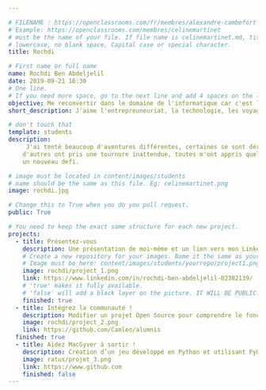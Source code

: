 ```yaml
---

# FILENAME : https://openclassrooms.com/fr/membres/alexandre-cambefort
# Example: https://openclassrooms.com/membres/celinemartinet
# must be the name of your file. If file name is celinemartinet.md, title is celinemartinet.
# lowercase, no blank space, Capital case or special character.
title: Rochdi

# First name or full name
name: Rochdi Ben Abdeljelil
date: 2019-09-21 16:30
# One line.
# If you need more space, go to the next line and add 4 spaces on the left, as in 'description'.
objective: Me reconvertir dans le domaine de l'informatique car c'est le present et l'avenir. 
short_description: J'aime l'entrepreuneuriat, la technologie, les voyages, la lecture,la cuisine, le trading et ma famille !

# don't touch that
template: students
description:
     J'ai tenté beaucoup d'aventures différentes, certaines se sont déroulée comme je l'attendais, 
    d'autres ont pris une tournure inattendue, toutes m'ont appris quelque chose ! Comme je connais pas  l'informatique je me lance 
    un nouveau defi. 

# image must be located in content/images/students
# name should be the same as this file. Eg: celinemartinet.png
image: rochdi.jpg

# Change this to True when you do you pull request.
public: True

# You need to keep the exact same structure for each new project.
projects:
  - title: Présentez-vous
    description: Une présentation de moi-même et un lien vers mon LinkedIn.
    # Create a new repository for your images. Name it the same as your nickname and profile picture.
    # Image must be here: content/images/students/yourrepo/project1.png
    image: rochdi/project_1.png
    link: https://www.linkedin.com/in/rochdi-ben-abdeljelil-02382139/
    # 'true' makes it fully available.
    # 'false' will add a black layer on the picture. IT WILL BE PUBLIC!
    finished: true
  - title: Intégrez la communauté !
    description: Modifier un projet Open Source pour comprendre le fonctionnement de Git, de Github et des pull requests. 
    image: rochdi/project_2.png
    link: https://github.com/Camleo/alumnis
  finished: true
  - title: Aidez MacGyver à sortir !
    description: Création d’un jeu développé en Python et utilisant PyGame.
    image: ratus/projet_3.png
    link: https://www.github.com
    finished: false
---
```

